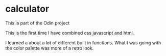 # calculator
This is part of the Odin project


This is the first time I have combined css javascript and html.

I learned a about a lot of different built in functions. What I was going with the color palette was more of a retro look.
